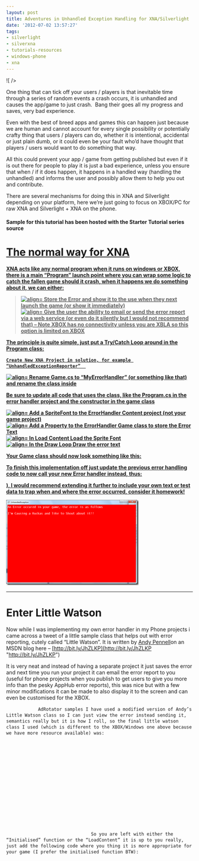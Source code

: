 ```yaml
---
layout: post
title: Adventures in Unhandled Exception Handling for XNA/Silverlight
date: '2012-07-02 13:57:27'
tags:
- silverlight
- silverxna
- tutorials-resources
- windows-phone
- xna
---
```


![ /></p>
<p>One thing that can tick off your users / players is that inevitable time through a series of random events a crash occurs, it is unhandled and causes the app/game to just crash.  Bang their goes all my progress and saves, very bad experience.</p>
<p>Even with the best of breed apps and games this can happen just because we are human and cannot account for every single possibility or potentially crafty thing that users / players can do, whether it is intentional, accidental or just plain dumb, or it could even be your fault who’d have thought that players / users would want to do something that way.</p>
<p>All this could prevent your app / game from getting published but even if it is out there for people to play it is just a bad experience, unless you ensure that when / if it does happen, it happens in a handled way (handling the unhandled) and informs the user and possibly allow them to help you out and contribute.</p>
<p>There are several mechanisms for doing this in XNA and Silverlight depending on your platform, here we’re just going to focus on XBOX/PC for raw XNA and Silverlight + XNA on the phone.</p>
<h4>Sample for this tutorial has been hosted with the Starter Tutorial series source <a href=](http://www.lifeasbob.com/content/binary/UnhandledException.jpg)here on codeplex – [http://bit.ly/JmuXTE](http://bit.ly/JmuXTE "http://bit.ly/JmuXTE")

* * *

# The normal way for XNA

XNA acts like any normal program when it runs on windows or XBOX, there is a main “Program” launch point where you can wrap some logic to catch the fallen game should it crash, when it happens we do something about it, we can either:

> ![align=](http://www.dotnetscraps.com/samples/bullets/016.gif)    Store the Error and show it to the use when they next launch the game (or show it immediately)  
> ![align=](http://www.dotnetscraps.com/samples/bullets/016.gif)    Give the user the ability to email or send the error report via a web service (or even do it silently but I would not recommend that)  – Note XBOX has no connectivity unless you are XBLA so this option is limited on XBOX

The principle is quite simple, just put a Try/Catch Loop around in the Program class:

    

    Create New XNA Project in solution, for example “UnhandledExceptionReporter”  
 ![align=](http://www.dotnetscraps.com/samples/bullets/016.gif)    Rename Game.cs to “MyErrorHandler” (or something like that) and rename the class inside

Be sure to update all code that uses the class, like the Program.cs in the error handler project and the constructor in the game class

![align=](http://www.dotnetscraps.com/samples/bullets/016.gif)     Add a SpriteFont to the ErrorHandler Content project (not your game project)  
 ![align=](http://www.dotnetscraps.com/samples/bullets/016.gif)     Add a Property to the ErrorHandler Game class to store the Error Text  
 ![align=](http://www.dotnetscraps.com/samples/bullets/016.gif)     In Load Content Load the Sprite Font  
 ![align=](http://www.dotnetscraps.com/samples/bullets/016.gif)    In the Draw Loop Draw the error text

Your Game class should now look something like this:

    

To finish this implementation off just update the previous error handling code to now call your new Error handler instead, thus:

    

), I would recommend extending it further to include your own text or test data to trap when and where the error occurred, consider it homework!

[![image](/assets/img/wordpress/2012/07/image_thumb140.png "image")](/assets/img/wordpress/2012/07/image137.png)

* * *

# Enter Little Watson

Now while I was implementing my own error handler in my Phone projects i came across a tweet of a little sample class that helps out with error reporting, cutely called “Little Watson”.  It is written by [Andy Pennell](http://blogs.msdn.com/3107/ProfileUrlRedirect.ashx)on an MSDN blog here – [http://bit.ly/JhZLKP](http://bit.ly/JhZLKP "http://bit.ly/JhZLKP")

It is very neat and instead of having a separate project it just saves the error and next time you run your project it can email the error report to you (useful for phone projects when you publish to get users to give you more info than the pesky AppHub error reports), this was nice but with a few minor modifications it can be made to also display it to the screen and can even be customised for the XBOX.

    
    
        
        
            
            
                AdRotator samples I have used a modified version of Andy’s Little Watson class so I can just view the error instead sending it, semantics really but it is how I roll, so the final little watson class I used (which is different to the XBOX/Windows one above because we have more resource available) was:
                
                
                    
                    
                        
                        
                            
                            
                                
                                
                                    
                                    
                                        
                                    
                                    
                                    
                                    So you are left with either the “Initialised” function or the “LoadContent” it is up to you really, just add the following code where you thing it is more appropriate for your game (I prefer the initialised function BTW):
                                    
                                    
                                    
                                    
                                        
                                    
                                    
                                
                                
                            
                            
                        
                        
                    
                    
                
                
                
            
            
        
        
    
    

